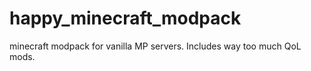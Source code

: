 # happy_minecraft_modpack
minecraft modpack for vanilla MP servers. Includes way too much QoL mods.

